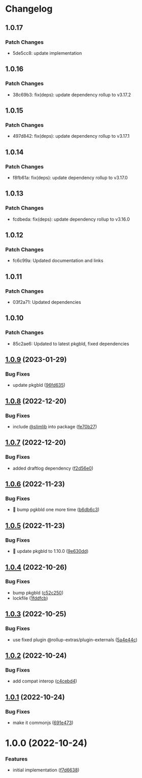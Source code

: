 # Changelog

## 1.0.17

### Patch Changes

- 5de5cc8: update implementation

## 1.0.16

### Patch Changes

- 38c69b3: fix(deps): update dependency rollup to v3.17.2

## 1.0.15

### Patch Changes

- 497d842: fix(deps): update dependency rollup to v3.17.1

## 1.0.14

### Patch Changes

- f8fb61a: fix(deps): update dependency rollup to v3.17.0

## 1.0.13

### Patch Changes

- fcdbeda: fix(deps): update dependency rollup to v3.16.0

## 1.0.12

### Patch Changes

- fc6c99a: Updated documentation and links

## 1.0.11

### Patch Changes

- 03f2a71: Updated dependencies

## 1.0.10

### Patch Changes

- 85c2ae6: Updated to latest pkgbld, fixed dependencies

## [1.0.9](https://github.com/kshutkin/pkgbld-internal/compare/v1.0.8...v1.0.9) (2023-01-29)

### Bug Fixes

- update pkgbld ([96fd635](https://github.com/kshutkin/pkgbld-internal/commit/96fd6357e9cdae894f82bad15b7620c2970513d0))

## [1.0.8](https://github.com/kshutkin/pkgbld-internal/compare/v1.0.7...v1.0.8) (2022-12-20)

### Bug Fixes

- include [@slimlib](https://github.com/slimlib) into package ([fe70b27](https://github.com/kshutkin/pkgbld-internal/commit/fe70b274b5ce2431256ae82b190c0247c81c5e3c))

## [1.0.7](https://github.com/kshutkin/pkgbld-internal/compare/v1.0.6...v1.0.7) (2022-12-20)

### Bug Fixes

- added draftlog dependency ([f2d56e0](https://github.com/kshutkin/pkgbld-internal/commit/f2d56e01bddfa295398b5483c3479b1476d63bf0))

## [1.0.6](https://github.com/kshutkin/pkgbld-internal/compare/v1.0.5...v1.0.6) (2022-11-23)

### Bug Fixes

- 🐛 bump pgkbld one more time ([b6db6c3](https://github.com/kshutkin/pkgbld-internal/commit/b6db6c32c87c1ef8b941cefde7baa769996a9499))

## [1.0.5](https://github.com/kshutkin/pkgbld-internal/compare/v1.0.4...v1.0.5) (2022-11-23)

### Bug Fixes

- 🐛 update pkgbld to 1.10.0 ([9e630dd](https://github.com/kshutkin/pkgbld-internal/commit/9e630ddadf3a7b25f33ad07a366bc107aedba9cf))

## [1.0.4](https://github.com/kshutkin/pkgbld-internal/compare/v1.0.3...v1.0.4) (2022-10-26)

### Bug Fixes

- bump pkgbld ([c52c250](https://github.com/kshutkin/pkgbld-internal/commit/c52c250143caa4117c25f689378e2199d14aefb5))
- lockfile ([1fddfcb](https://github.com/kshutkin/pkgbld-internal/commit/1fddfcb84bca2ca5dd4a86bd9f701c6d1a8ddd0c))

## [1.0.3](https://github.com/kshutkin/pkgbld-internal/compare/v1.0.2...v1.0.3) (2022-10-25)

### Bug Fixes

- use fixed plugin @rollup-extras/plugin-externals ([5a4e44c](https://github.com/kshutkin/pkgbld-internal/commit/5a4e44c3600fd3e37b89a96e41d6a8bcaeae59b1))

## [1.0.2](https://github.com/kshutkin/pkgbld-internal/compare/v1.0.1...v1.0.2) (2022-10-24)

### Bug Fixes

- add compat interop ([c4cebd4](https://github.com/kshutkin/pkgbld-internal/commit/c4cebd44e19ed26eedfa89a5f50ab5cefb834de2))

## [1.0.1](https://github.com/kshutkin/pkgbld-internal/compare/v1.0.0...v1.0.1) (2022-10-24)

### Bug Fixes

- make it commonjs ([691e473](https://github.com/kshutkin/pkgbld-internal/commit/691e4735ee0fb1f4778ab96f1176dee102cafa23))

# 1.0.0 (2022-10-24)

### Features

- initial implementation ([f7d6638](https://github.com/kshutkin/pkgbld-internal/commit/f7d663896d9e3fe7d75085d176e265b7218a0b26))
